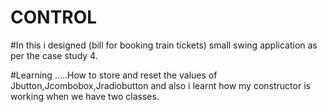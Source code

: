 # CONTROL

#In this i designed (bill for booking train tickets) small swing application as per the case study 4.

#Learning
        .....How to store and reset the values of Jbutton,Jcombobox,Jradiobutton and also i learnt how my constructor is working when we have two classes.
